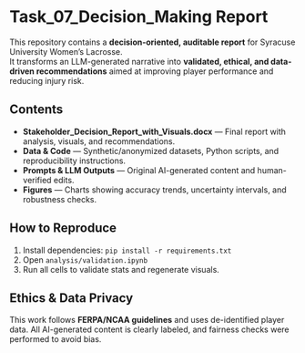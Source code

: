 # Task_07_Decision_Making Report

This repository contains a **decision-oriented, auditable report** for Syracuse University Women’s Lacrosse.  
It transforms an LLM-generated narrative into **validated, ethical, and data-driven recommendations** aimed at improving player performance and reducing injury risk.

## Contents
- **Stakeholder_Decision_Report_with_Visuals.docx** — Final report with analysis, visuals, and recommendations.
- **Data & Code** — Synthetic/anonymized datasets, Python scripts, and reproducibility instructions.
- **Prompts & LLM Outputs** — Original AI-generated content and human-verified edits.
- **Figures** — Charts showing accuracy trends, uncertainty intervals, and robustness checks.

## How to Reproduce
1. Install dependencies: `pip install -r requirements.txt`
2. Open `analysis/validation.ipynb`
3. Run all cells to validate stats and regenerate visuals.

## Ethics & Data Privacy
This work follows **FERPA/NCAA guidelines** and uses de-identified player data. All AI-generated content is clearly labeled, and fairness checks were performed to avoid bias.
